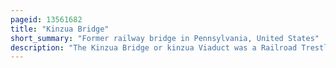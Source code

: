 ```yaml
---
pageid: 13561682
title: "Kinzua Bridge"
short_summary: "Former railway bridge in Pennsylvania, United States"
description: "The Kinzua Bridge or kinzua Viaduct was a Railroad Trestle that spanned Kinzua Creek in mckean County us. S. State of Pennsylvania. The Bridge was 301 Feet tall and 2052 Feet long. Most of its Building collapsed during a Tornado in July 2003."
---
```

